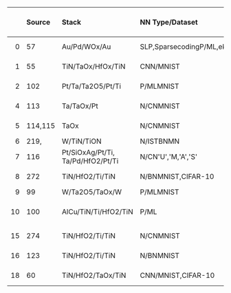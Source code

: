 |    | Source         | Stack                                                      | NN Type/Dataset                                                                | Crossbar size                | CMOS              | ADC                             | Cell-Structure         | Input circuit                       | Sensing Electronics                      | Activation function                                                                        | Row/Col. Selectors                        | Softmax Activation Func                      | Inference/training                    | Weight Prog circuitry                    |
|---:|:------------------|:------------------------------------------------------------|:-------------------------------------------------------------------------------|:-----------------------------|:------------------|:--------------------------------|:-----------------------|:------------------------------------|:-----------------------------------------|:-------------------------------------------------------------------------------------------|:------------------------------------------|:---------------------------------------------|:--------------------------------------|:-----------------------------------------|
|  0 | 57                | Au/Pd/WOx/Au                                                | SLP,SparsecodingP/ML,eklettGreers                                              | 54108×                       | 180nm             | -chipOn(bit)13-                 | 1R                     | -chip(6-bit)On                      | Chargeintetiogran                        | -chipdigitalOn(Sigid)mo                                                                    | -chipOn                                   | Off-chip(ftw)Soare                           | Infe&renceinintrag                    | -chipOn                                  |
|  1 | 55                | TiN/TaOx/HfOx/TiN                                           | CNN/MNIST                                                                      | 12816×                       | 130nm             | Off-chip(8-bit)                 | 1T1R                   | On-chip(1-bit)                      | Chargeintetiogran                        | Off-chip(software:andReLUmax.ling)Poo                                                      | On-chip                                   | Off-chip(Softw)are                           | Infe&renceinintrag                    | Off-chip                                 |
|  2 | 102               | Pt/Ta/Ta2O5/Pt/Ti                                           | P/MLMNIST                                                                      | 12864×                       | 2µm               | N/A                             | 1T1R                   | N/A                                 | N/A                                      | Off-chhardipReLU)ware:                                                                     | Off-chip                                  | Off-chip(Softw)are                           | Learni&nginintrag                     | Off-chip                                 |
|  4 | 113               | Ta/TaOx/Pt                                                  | N/CNMNIST                                                                      | 6464×                        | 180nm             | -chOnip                         | 1T1R                   | -chOnip                             | -ch()OnipTIA                             | Off-ch(softw)ip*are                                                                        | -chOnip                                   | Off-ch(softipre)*wa                          | Inferencelyon                         | Off-chip                                 |
|  5 | 114,115           | TaOx                                                        | N/CNMNIST                                                                      | 6464×                        | 180nm             | -chipOn(bit)10-                 | 1T1R                   | -chipOn                             | -chip()OnTIA                             | Off-chip(softw)*are                                                                        | -chipOn                                   | Off-chip(softre)*wa                          | Inferencelyon                         | Off-chip                                 |
|  6 | 219,              | W/TiN/TiON                                                  | N/ISTBNMN                                                                      | 100100×                      | 65nm              | On-chip(3-bit)                  | 1T1R                   | N/A                                 | On-chip(CSA)                             | Off-chip(FPGA:max.ling)Poo                                                                 | On-chip                                   | Off-chip(FPGA)                               | Inferencelyon                         | Off-chip                                 |
|  7 | 116               | Pt/SiOxAg/Pt/Ti, Ta/Pd/HfO2/Pt/Ti                           | N/CN'U','M,'A','S'                                                             | 88×                          | Nodata            | Off-chip                        | 1T1R                   | On-chip                             | Off)-chip(TIA                            | LU)OffOn-chip(Re,ftwchip(soaremax.:ling)Poo                                                | Off-chip                                  | OffU)-chip(MC                                | Infe&renceinintrag                    | Off-chip                                 |
|  8 | 272               | TiN/HfO2/Ti/TiN                                             | N/BNMNIST,CIFAR-10                                                             | Kb1                          | 130nm             | -chOnip                         | 2T2R                   | Notlemedimentp                      | Onch()ipPCSA                             | -ch()OnipBinary                                                                            | -chOnip                                   | -chOnip()Binary                              | Inferencelyon                         | Off-chip                                 |
|  9 | 99                | W/Ta2O5/TaOx/W                                              | P/MLMNIST                                                                      | Mb2                          | 180nm             | -chOnip(1-bit)                  | 1T1R                   | -ch(1-bit)Onip                      | -chOnip                                  | datNoa                                                                                     | -chOnip                                   | datNoa                                       | Inferencelyon                         | Off-chip                                 |
| 10 | 100               | AlCu/TiN/Ti/HfO2/TiN                                        | P/ML                                                                           | 3232×                        | 150nm             | -chipOn(1or3-bit)               | 1T1R                   | -chip(1-bit)On                      | -chipOn                                  | Off-chip(softw)*are                                                                        | -chipOn                                   | Off-chip(softre)*wa                          | Inferencelyon                         | On-chip()SRAM                            |
| 15 | 274               | TiN/HfO2/Ti/TiN                                             | N/CNMNIST                                                                      | kB18                         | 130nm             | Offchip*                        | 1T1R                   | Off-chip*                           | Off-chip*                                | Off-ch(A)ipFPG                                                                             | Off-chip*                                 | Off-ch(A)ipFPG                               | Inferencelyon                         | -chOnip                                  |
| 16 | 123               | TiN/HfO2/Ti/TiN                                             | N/BNMNIST                                                                      | Kb1                          | 130nm             | N/A                             | 2T2R                   | N/A                                 | -chipOn                                  | Off-chip(softw)*are                                                                        | -chipOn                                   | Off-chip(softre)*wa                          | Inferencelyon                         | Off-chip                                 |
| 18 | 60                | TiN/HfO2/TaOx/TiN                                           | CNN/MNIST,CIFAR-10                                                             | 256×256                      | 130nm             | On-chip(8-bit)                  | 1T1R                   | On-chip                             | Chargeintetiogran                        | On-chip(analog:ReLU)Off-chip,(FPGling)A:Poomax.                                            | On-chip                                   | Off-chip(FPGA)                               | Off-chip(Softw)are                    | On-chip                                  |